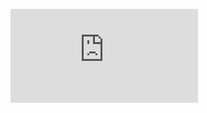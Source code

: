 ![Banner](https://raw.githubusercontent.com/dankore/learn-javascript-in-hausa-lang/banner/banner.html)

